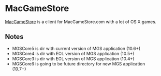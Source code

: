 # MacGameStore

[MacGameStore](http://www.macgamestore.com) is a client for MacGameStore.com with a lot of OS X games.
 
## Notes

- MGSCore5 is dir with current version of MGS application (10.6+)
- MGSCore4 is dir with EOL version of MGS application (10.5+)
- MGSCore3 is dir with EOL version of MGS application (10.4+)
- MGSCore6 is going to be future directory for new MGS application (10.7+)